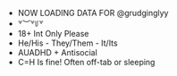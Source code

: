 - NOW LOADING DATA FOR @grudginglyy
- ꒷︶꒷꒥꒷
- 18+ Int Only Please
- He/His - They/Them - It/Its
- AUADHD + Antisocial
- C=H Is fine! Often off-tab or sleeping

<!---
grudginglyy/grudginglyy is a ✨ special ✨ repository because its `README.md` (this file) appears on your GitHub profile.
You can click the Preview link to take a look at your changes.
--->

